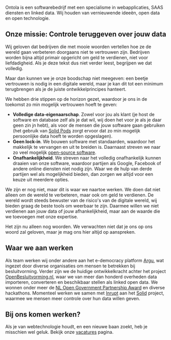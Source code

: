 Ontola is een softwarebedrijf met een specialisme in webapplicaties, SAAS diensten en linked data.
Wij houden van vernieuwende ideeën, open data en open technologie.

## Onze missie: Controle teruggeven over jouw data

Wij geloven dat bedrijven die met mooie woorden vertellen hoe ze de wereld gaan verbeteren doorgaans niet te vertrouwen zijn.
Bedrijven worden bijna altijd primair opgericht om geld te verdienen, niet voor liefdadigheid.
Als je deze tekst dus niet verder leest, begrijpen we dat volledig.

Maar dan kunnen we je onze boodschap niet meegeven:
een beetje vertrouwen is nodig in een digitale wereld, maar je kan dit tot een minimum terugbrengen als je de juiste ontwikkelprincipes hanteert.

We hebben drie stippen op de horizon gezet, waardoor je ons in de toekomst zo min mogelijk vertrouwen hoeft te geven:

- **Volledige data-eigenaarschap**. Zowel voor jou als klant (je host de software en database zelf als je dat wil, wij doen het voor je als je daar geen zin jn hebt), als voor de mensen die jouw software gaan gebruiken (het gebruik van [Solid Pods](/solid) zorgt ervoor dat zo min mogelijk persoonlijke data hoeft te worden opgeslagen).
- **Geen lock-in**. We bouwen software met standaarden, waardoor het makkelijk te vervangen en uit te breiden is. Daarnaast streven we naar zo veel mogelijk [open-source software](http://github.com/ontola/).
- **Onafhankelijkheid**. We streven naar het volledig onafhankelijk kunnen draaien van onze software, waardoor partijen als Google, Facebook of andere online diensten niet nodig zijn. Waar we de hulp van derde partijen wel als mogelijkheid bieden, dan zorgen we altijd voor een keuze uit meerdere opties.

We zijn er nog niet, maar dit is waar we naartoe werken.
We doen dat niet alleen om de wereld te verbeteren, maar ook om geld te verdienen.
De wereld wordt steeds bewuster van de risico's van de digitale wereld, wij bieden graag de beste tools om weerbaar te zijn.
Daarmee willen we niet verdienen aan jouw data of jouw afhankelijkheid, maar aan de waarde die we toevoegen met onze expertise.

Het zijn nu alleen nog woorden.
We verwachten niet dat je ons op ons woord zal geloven, maar je mag ons hier altijd op aanspreken.

## Waar we aan werken

Als team werken wij onder andere aan het e-democracy platform [Argu](https://argu.co), wat ingezet door diverse organisaties om mensen te betrekken bij besluitvorming.
Verder zijn we de huidige ontwikkelkracht achter het project [OpenBesluitvorming.nl](https://openbesluitvorming.nl), waar we van meer dan honderd overheden data importeren, converteren en beschikbaar stellen als linked open data.
We wonnen onder meer de [NL Open Government Partnership Award](https://www.open-overheid.nl/open-overheid/argu-winnaar-nederlandse-inzending-ogp-awards/) en diverse hackathons.
Momenteel werken we samen met [Inrupt](http://inrupt.com/) aan het [Solid](/solid) project, waarmee we mensen meer controle over hun data willen geven.

## Bij ons komen werken?

Als je van webtechnologie houdt, en een nieuwe baan zoekt, heb je misschien wel geluk.
Bekijk onze [vacatures](/nl/jobs) pagina.
